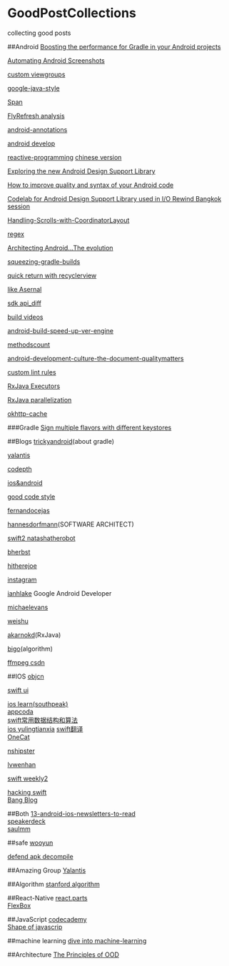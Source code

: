 # GoodPostCollections
collecting good posts

##Android
[Boosting the performance for Gradle in your Android projects](https://medium.com/@erikhellman/boosting-the-performance-for-gradle-in-your-android-projects-6d5f9e4580b6)   

[Automating Android Screenshots](https://medium.com/@swanhtet1992/automating-android-screenshots-5b7574c0621d)  

[custom viewgroups](https://sriramramani.wordpress.com/2015/05/06/custom-viewgroups/)  

[google-java-style](http://google-styleguide.googlecode.com/svn/trunk/javaguide.html)  

[Span](http://flavienlaurent.com/blog/2014/01/31/spans/)     

[FlyRefresh analysis](http://www.race604.com/flyrefresh/)   

[android-annotations](http://tools.android.com/tech-docs/support-annotations)  

[android develop](https://medium.com/google-developers)   

[reactive-programming](https://www.bignerdranch.com/blog/what-is-functional-reactive-programming/)  [chinese version](http://asce1885.gitbooks.io/android-rd-senior-advanced/content/)  

[Exploring the new Android Design Support   Library](https://medium.com/ribot-labs/exploring-the-new-android-design-support-library-b7cda56d2c32)    

[How to improve quality and syntax of your Android code](http://vincentbrison.com/2014/07/19/how-to-improve-quality-and-syntax-of-your-android-code/)  

[Codelab for Android Design Support Library used in I/O Rewind Bangkok   session](http://inthecheesefactory.com/blog/android-design-support-library-codelab/en)  

[Handling-Scrolls-with-CoordinatorLayout](https://guides.codepath.com/android/Handling-Scrolls-with-CoordinatorLayout)

[regex](http://deerchao.net/tutorials/regex/regex.htm)  

[Architecting Android…The evolution](http://fernandocejas.com/2015/07/18/architecting-android-the-evolution/)  

[squeezing-gradle-builds](http://saulmm.github.io/squeezing-gradle-builds/)  

[quick return with recyclerview](https://medium.com/@bherbst/quick-return-with-recyclerview-e70c8da9b4c1)  

[like Asernal](http://www.android-gems.com/)  

[sdk api_diff](http://developer.android.com/sdk/api_diff/23/changes.html)  

[build videos](https://yalantis.com/blog/video-recording-app-development-how-we-built-instagram-for-videos/)  

[android-build-speed-up-ver-engine](https://medium.com/@jsuch2362/android-build-speed-up-ver-english-c76890aa610#.elxkv5hp5)  

[methodscount](http://www.methodscount.com/)  

[android-development-culture-the-document-qualitymatters](http://artemzin.com/blog/android-development-culture-the-document-qualitymatters/)  

[custom lint rules](http://jeremie-martinez.com/2015/12/15/custom-lint-rules/)  

[RxJava Executors](http://tomstechnicalblog.blogspot.com/2016/02/rxjava-understanding-observeon-and.html)  

[RxJava parallelization](http://tomstechnicalblog.blogspot.com/2016/02/rxjava-maximizing-parallelization.html)  

[okhttp-cache](http://www.schibsted.pl/2016/02/hood-okhttps-cache/)  

###Gradle
[Sign multiple flavors with different keystores](http://blog.tunebrains.com/2015/10/02/gradle-multi-flavors-signing.html)

##Blogs
[trickyandroid](http://trickyandroid.com/)(about gradle)  

[yalantis](http://yalantis.com/blog/)  

[codepth](https://guides.codepath.com)  

[ios&android](http://www.raywenderlich.com/)

[good code style](http://blog.2baxb.me/)

[fernandocejas](http://fernandocejas.com/)  

[hannesdorfmann](http://hannesdorfmann.com/)(SOFTWARE ARCHITECT)  

[swift2 natashatherobot](http://natashatherobot.com/)     

[bherbst](https://medium.com/@bherbst)  

[hitherejoe](https://medium.com/@hitherejoe)  

[instagram](http://instagram-engineering.tumblr.com/)  

[ianhlake](https://medium.com/@ianhlake) Google Android Developer  

[michaelevans](http://michaelevans.org/)  

[weishu](http://weishu.me/)  

[akarnokd](http://akarnokd.blogspot.com/)(RxJava)  

[bigo](http://bigocheatsheet.com/)(algorithm)  

[ffmpeg csdn](http://blog.csdn.net/leixiaohua1020)

##IOS
[objcn](http://objccn.io/)  

[swift ui](http://www.raywenderlich.com/)  

[ios learn(southpeak)](http://southpeak.github.io/blog/archives/)  
[appcoda](http://www.appcoda.com/)  
[swift常用数据结构和算法](http://waynewbishop.com/swift)  
[ios yulingtianxia](http://yulingtianxia.com/)
[swift翻译](http://swift.gg/)  
[OneCat](http://swifter.tips/)

[nshipster](http://nshipster.com/)  

[lvwenhan](http://lvwenhan.com/)  

[swift weekly2](http://swiftsandbox.io/)  

[hacking swift](https://www.hackingwithswift.com/)  
[Bang Blog](http://blog.cnbang.net/)

##Both
[13-android-ios-newsletters-to-read](http://blog.instabug.com/2015/07/13-android-ios-newsletters-to-read/)    
[speakerdeck](https://speakerdeck.com/)  
[saulmm](http://saulmm.github.io/)

##safe
[wooyun](http://drops.wooyun.org/) 

[defend apk decompile](http://www.freebuf.com/tools/76884.html)  

##Amazing Group
[Yalantis](https://github.com/Yalantis)

##Algorithm
[stanford algorithm](http://web.stanford.edu/class/cs97si/)  

##React-Native
[react.parts](https://react.parts/native)  
[FlexBox](https://css-tricks.com/snippets/css/a-guide-to-flexbox/)

##JavaScript
[codecademy](https://www.codecademy.com/)  
[Shape of javascrip](http://browniefed.com/blog/the-shapes-of-react-native/)  

##machine learning
[dive into machine-learning](https://github.com/hangtwenty/dive-into-machine-learning)  

##Architecture
[The Principles of OOD](http://butunclebob.com/ArticleS.UncleBob.PrinciplesOfOod)
